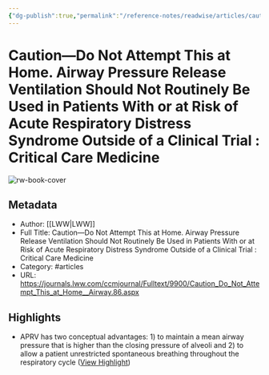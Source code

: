 ```yaml
---
{"dg-publish":true,"permalink":"/reference-notes/readwise/articles/caution-do-not-attempt-this-at-home-airway-pressure-release-ventilation-should-not-routinely-be-used-in-patients-with-or-at-risk-of-acute-respiratory-distress-syndrome-outside-of-a-clinical-trial-critical-care-medicine/"}
---
```


# Caution—Do Not Attempt This at Home. Airway Pressure Release Ventilation Should Not Routinely Be Used in Patients With or at Risk of Acute Respiratory Distress Syndrome Outside of a Clinical Trial : Critical Care Medicine

![rw-book-cover](https://images.journals.lww.com/ccmjournal/SocialThumb.00003246-990000000-00086.F1.jpeg)

## Metadata
- Author: [[LWW\|LWW]]
- Full Title: Caution—Do Not Attempt This at Home. Airway Pressure Release Ventilation Should Not Routinely Be Used in Patients With or at Risk of Acute Respiratory Distress Syndrome Outside of a Clinical Trial : Critical Care Medicine
- Category: #articles
- URL: https://journals.lww.com/ccmjournal/Fulltext/9900/Caution_Do_Not_Attempt_This_at_Home__Airway.86.aspx

## Highlights
- APRV has two conceptual advantages: 1) to maintain a mean airway pressure that is higher than the closing pressure of alveoli and 2) to allow a patient unrestricted spontaneous breathing throughout the respiratory cycle ([View Highlight](https://read.readwise.io/read/01grzkxfegsphp070cxqq5svwd))
